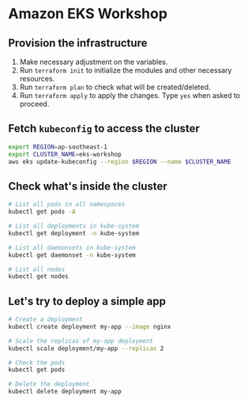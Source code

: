 # Amazon EKS Workshop

## Provision the infrastructure

1. Make necessary adjustment on the variables.
2. Run `terraform init` to initialize the modules and other necessary resources.
3. Run `terraform plan` to check what will be created/deleted.
4. Run `terraform apply` to apply the changes. Type `yes` when asked to proceed.

## Fetch `kubeconfig` to access the cluster

```bash
export REGION=ap-southeast-1
export CLUSTER_NAME=eks-workshop
aws eks update-kubeconfig --region $REGION --name $CLUSTER_NAME
```

## Check what's inside the cluster

```bash
# List all pods in all namespaces
kubectl get pods -A

# List all deployments in kube-system
kubectl get deployment -n kube-system

# List all daemonsets in kube-system
kubectl get daemonset -n kube-system

# List all nodes
kubectl get nodes
```

## Let's try to deploy a simple app

```bash
# Create a deployment
kubectl create deployment my-app --image nginx

# Scale the replicas of my-app deployment
kubectl scale deployment/my-app --replicas 2

# Check the pods
kubectl get pods

# Delete the deployment
kubectl delete deployment my-app
```
